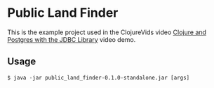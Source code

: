 # Public Land Finder

This is the example project used in the ClojureVids video [Clojure and Postgres with the JDBC Library]() video demo.

## Usage

    $ java -jar public_land_finder-0.1.0-standalone.jar [args]
